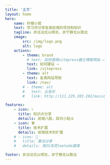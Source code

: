 ```yaml
---
title: '主页'
layout: home
hero:
    name: 柠檬小窝
    text: 学习并分享各类前端的项目和知识
    tagline: 非淡泊无以明志，非宁静无以致远
    image:
        src: /img/logo.png
        alt: logo
    actions:
        - theme: brand
          # text: 如何使用vitepress建立博客网站 →
          text: 如何建站 →
          link: /vitepress
        - theme: alt
          text: 各类网站导航
          link: /nav/
        # - theme: alt
        #   text: 云音乐
        #   link: http://111.229.203.202/music

features:
    - icon: ⚡️
      title: 知识点分享
      details: 前端八股，踩坑小贴士
    - icon: 🛠️
      title: 技术扩展
      details: 前端技术的扩展
    # - icon: 🖖
    #   title: 算法分享
    #   details: 用JS攻克leetode题库

footer: 非淡泊无以明志，非宁静无以致远
---
```

